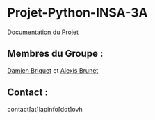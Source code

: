 # Projet-Python-INSA-3A

[Documentation du Projet](https://github.com/AlexTheGeek/Projet-Python-INSA-3A/wiki)


## Membres du Groupe :
[Damien Briquet](https://github.com/DamingoPy) et [Alexis Brunet](https://github.com/AlexTheGeek)

## Contact :
contact[at]lapinfo[dot]ovh
